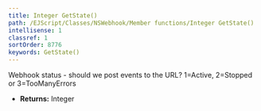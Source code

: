 ```yaml
---
title: Integer GetState()
path: /EJScript/Classes/NSWebhook/Member functions/Integer GetState()
intellisense: 1
classref: 1
sortOrder: 8776
keywords: GetState()
---
```



Webhook status - should we post events to the URL? 1=Active, 2=Stopped or 3=TooManyErrors



* **Returns:** Integer



